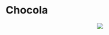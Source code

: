 # Chocola
<!DOCTYPE html>
<body>
<header>
<img src ="/assets/https://commons.wikimedia.org/wiki/File:Chocolate.jpg">
  </header>
</body>
